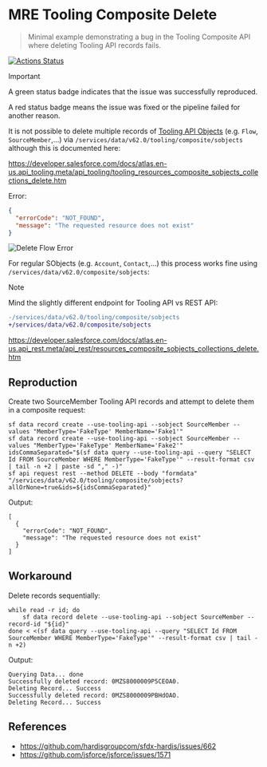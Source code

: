 # MRE Tooling Composite Delete

> Minimal example demonstrating a bug in the Tooling Composite API where deleting Tooling API records fails.

[![Actions Status](https://github.com/mdapi-issues/mre-tooling-composite-delete/actions/workflows/default.yml/badge.svg?branch=main)](https://github.com/mdapi-issues/mre-tooling-composite-delete/actions?query=branch:main)

> [!IMPORTANT]
> A green status badge indicates that the issue was successfully reproduced.
>
> A red status badge means the issue was fixed or the pipeline failed for another reason.

It is not possible to delete multiple records of [Tooling API Objects](https://developer.salesforce.com/docs/atlas.en-us.api_tooling.meta/api_tooling/reference_objects_list.htm) (e.g. `Flow`, `SourceMember`,...) via `/services/data/v62.0/tooling/composite/sobjects` although this is documented here:

https://developer.salesforce.com/docs/atlas.en-us.api_tooling.meta/api_tooling/tooling_resources_composite_sobjects_collections_delete.htm

Error:

```json
{
  "errorCode": "NOT_FOUND",
  "message": "The requested resource does not exist"
}
```

![Delete Flow Error](https://github.com/user-attachments/assets/d52bc263-ffe5-4c1f-96be-fd7f08c459fb)

For regular SObjects (e.g. `Account`, `Contact`,...) this process works fine using `/services/data/v62.0/composite/sobjects`:

> [!NOTE]
> Mind the slightly different endpoint for Tooling API vs REST API:

```diff
-/services/data/v62.0/tooling/composite/sobjects
+/services/data/v62.0/composite/sobjects
```

https://developer.salesforce.com/docs/atlas.en-us.api_rest.meta/api_rest/resources_composite_sobjects_collections_delete.htm

## Reproduction

Create two SourceMember Tooling API records and attempt to delete them in a composite request:

```shell
sf data record create --use-tooling-api --sobject SourceMember --values "MemberType='FakeType' MemberName='Fake1'"
sf data record create --use-tooling-api --sobject SourceMember --values "MemberType='FakeType' MemberName='Fake2'"
idsCommaSeparated="$(sf data query --use-tooling-api --query "SELECT Id FROM SourceMember WHERE MemberType='FakeType'" --result-format csv | tail -n +2 | paste -sd "," -)"
sf api request rest --method DELETE --body "formdata" "/services/data/v62.0/tooling/composite/sobjects?allOrNone=true&ids=${idsCommaSeparated}"
```

Output:

```shell
[
  {
    "errorCode": "NOT_FOUND",
    "message": "The requested resource does not exist"
  }
]
```

## Workaround

Delete records sequentially:

```shell
while read -r id; do
    sf data record delete --use-tooling-api --sobject SourceMember --record-id "${id}"
done < <(sf data query --use-tooling-api --query "SELECT Id FROM SourceMember WHERE MemberType='FakeType'" --result-format csv | tail -n +2)
```

Output:

```shell
Querying Data... done
Successfully deleted record: 0MZS8000009P5CEOA0.
Deleting Record... Success
Successfully deleted record: 0MZS8000009PBHdOAO.
Deleting Record... Success
```

## References

- https://github.com/hardisgroupcom/sfdx-hardis/issues/662
- https://github.com/jsforce/jsforce/issues/1571
